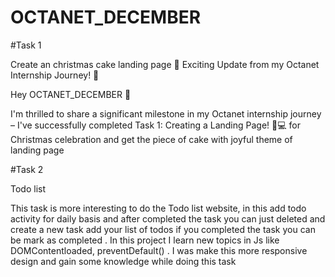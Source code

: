 # OCTANET_DECEMBER

#Task 1

Create an christmas cake landing page 
🚀 Exciting Update from my Octanet Internship Journey! 🚀

Hey OCTANET_DECEMBER 👋

I'm thrilled to share a significant milestone in my Octanet internship journey – I've successfully completed Task 1: Creating a Landing Page! 🎉💻 for Christmas celebration and get the piece of cake with joyful theme of landing page

#Task 2

Todo list 

This task is more interesting to do the Todo list website, in this add todo activity for daily basis and after completed the task you can just deleted and create a new task add your list of todos if you completed the task you can be mark as completed . In this project I learn new topics in Js like DOMContentloaded, preventDefault() . I was make this more responsive design and gain some knowledge while doing this task 

